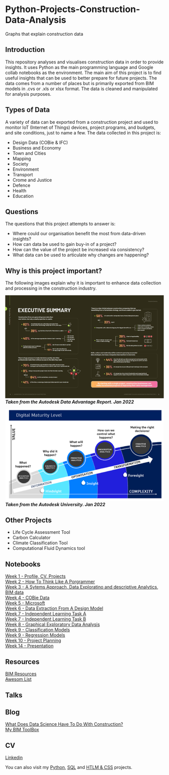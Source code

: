 # Python-Projects-Construction-Data-Analysis
Graphs that explain construction data

## Introduction 
This repository analyses and visualises construction data in order to provide insights. It uses Python as the main programming language and Google collab notebooks as the environment. The main aim of this project is to find useful insights that can be used to better prepare for future projects. The data comes from a number of places but is primarily exported from BIM models in .cvs or .xls  or xlsx format. The data is cleaned and manipulated for analysis purposes. 

## Types of Data
A variety of data can be exported from a construction project and used to monitor IoT (Internet of Things) devices, project programs, and budgets, and site conditions, just to name a few. The data collected in this project is:<br>
* Design Data (COBie & IFC)
* Business and Economy
* Town and Cities
* Mapping
* Society
* Environment
* Transport
* Crome and Justice
* Defence
* Health
* Education

## Questions
The questions that this project attempts to answer is:<br>
* Where could our organisation benefit the most from data-driven insights?<br>
* How can data be used to gain buy-in of a project?<br>
* How can the value of the project be increased via consistency?<br>
* What data can be used to articulate why changes are happening?<br>

## Why is this project important?
The following images explain why it is important to enhance data collection and processing in the construction industry. <br>

![](https://github.com/natnew/Python-Projects-Construction-Data-Analysis/blob/main/Autodesk%20Data%20REPORT.JPG)
***Taken from the Autodesk Data Advantage Report. Jan 2022***

![](https://github.com/natnew/Python-Projects-Construction-Data-Analysis/blob/main/DIGITAL%20MATURITY%20LEVEL%20BIM.png)
***Taken from the Autodesk University. Jan 2022***

## Other Projects
* Life Cycle Assessment Tool
* Carbon Calculator
* Climate Classification Tool
* Computational Fluid Dynamics tool

## Notebooks
[Week 1 - Profile, CV, Projects](https://www.linkedin.com/in/natasha-newbold/)<br>
[Week 2 - How To Think Like A Porgrammer]()<br>
[Week 3 - A Sytems Approach, Data Exploratino and descriptive Analytics, BIM data](https://github.com/natnew/A-Systems-Approach/blob/main/README.md)<br>
[Week 4 - COBie Data](https://github.com/natnew/COBie-Data/blob/main/README.md)<br>
[Week 5 - Microsoft]()<br>
[Week 6 - Data Extraction From A Design Model]()<br>
[Week 7 - Independent Learning Task A](https://github.com/natnew/Python-Projects-Construction-Data-Analysis/blob/main/Data_Science_BootCamp_Working_With_Data_in_Python_Week_7.ipynb)<br>
[Week 7 - Independent Learning Task B](https://github.com/natnew/Python-Projects-Construction-Data-Analysis/blob/main/Data_Science_BootCamp_Working_With_Data_in_Python_Week_7_Task_B.ipynb)<br>
[Week 8 - Graphical Exploratory Data Analysis](https://github.com/natnew/Python-Projects-Construction-Data-Analysis/blob/main/Data_Science_BootCamp_Working_With_Data_in_Python_Week_8.ipynb)<br>
[Week 9 - Classification Models]()<br>
[Week 9 - Regression Models]()<br>
[Week 10 - Project Planning]()<br>
[Week 14 - Presentation]()<br>

## Resources
[BIM Resources](https://github.com/natnew/BIM-Resources)<br>
[Awesom List](https://github.com/natnew/Awesome)


## Talks


## Blog
[What Does Data Science Have To Do With Construction?](https://github.com/natnew/Construction)<br>
[My BIM ToolBox](https://github.com/natnew/My-BIM-Toolbox)<br>

## CV
[Linkedin](https://www.linkedin.com/in/natasha-newbold/)<br>

You can also visit my [Python](https://github.com/natnew/100-Python-Projects), [SQL](https://github.com/natnew/SQL-Cheatsheet) and [HTLM & CSS](https://github.com/natnew/100-HTML-And-CSS-Projects) projects.

